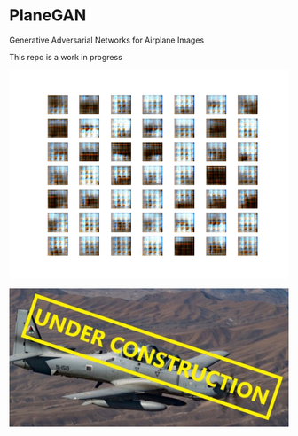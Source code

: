 # PlaneGAN

Generative Adversarial Networks for Airplane Images

This repo is a work in progress

![alt text](https://github.com/AdamPeetz/imagehosting/blob/main/DCGANGIF.gif) <br>

![alt text](https://github.com/AdamPeetz/imagehosting/blob/main/under%20construction.jpg) <br>


